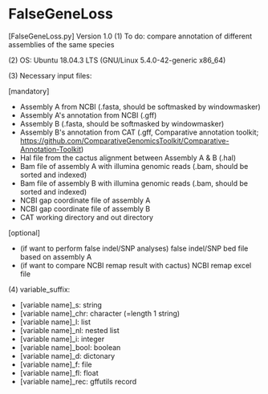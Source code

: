 # FalseGeneLoss
[FalseGeneLoss.py]
Version 1.0
(1) To do: compare annotation of different assemblies of the same species

(2) OS: Ubuntu 18.04.3 LTS (GNU/Linux 5.4.0-42-generic x86_64)

(3) Necessary input files:

[mandatory]
- Assembly A from NCBI (.fasta, should be softmasked by windowmasker)
- Assembly A's annotation from NCBI (.gff)
- Assembly B (.fasta, should be softmasked by windowmasker)
- Assembly B's annotation from CAT (.gff, Comparative annotation toolkit; https://github.com/ComparativeGenomicsToolkit/Comparative-Annotation-Toolkit)
- Hal file from the cactus alignment between Assembly A & B (.hal)
- Bam file of assembly A with illumina genomic reads (.bam, should be sorted and indexed)
- Bam file of assembly B with illumina genomic reads (.bam, should be sorted and indexed)
- NCBI gap coordinate file of assembly A
- NCBI gap coordinate file of assembly B
- CAT working directory and out directory

[optional]
- (if want to perform false indel/SNP analyses) false indel/SNP bed file based on assembly A
- (if want to compare NCBI remap result with cactus) NCBI remap excel file

(4) variable_suffix:
- [variable name]_s: string
- [variable name]_chr: character (=length 1 string)
- [variable name]_l: list
- [variable name]_nl: nested list
- [variable name]_i: integer
- [variable name]_bool: boolean
- [variable name]_d: dictonary
- [variable name]_f: file
- [variable name]_fl: float
- [variable name]_rec: gffutils record
